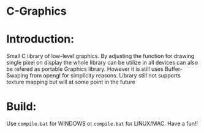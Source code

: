 # C-Graphics

# Introduction: #

Small C library of low-level graphics. By adjusting the function for drawing single pixel on display the whole library  can be utilize in all devices can also be refered as portable Graphics library. However it is still uses Buffer-Swaping from opengl for simplicity reasons. Library still not supports texture mapping but will at some point in the future

# Build: #

Use `compile.bat` for WINDOWS or `compile.bat` for LINUX/MAC. Have a fun!!
